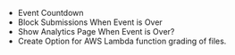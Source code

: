 
* Event Countdown
* Block Submissions When Event is Over
* Show Analytics Page When Event is Over?
* Create Option for AWS Lambda function grading of files.
